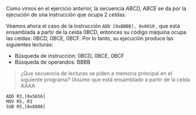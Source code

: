 Como vimos en el ejercicio anterior, la secuencia *ABCD, ABCE* se da por la ejecución de una instrucción que ocupa 2 celdas. 

Veamos ahora el caso de la instrucción `ADD [0xBBBB], 0x0010` , que está ensamblada a partir de la celda 0BCD, entonces su código máquina ocupa las celdas: 0BCD, 0BCE, 0BCF. Por lo tanto, su ejecución produce las siguientes lecturas:

* Búsqueda de instrucción: 0BCD, 0BCE, 0BCF
* Búsqueda de operandos: BBBB 


> ¿Que secuencia de lecturas se piden a memoria principal en el siguiente programa? (Asumir que está ensamblado a partir de la celda AAAA
```
ADD R3,[0x5656]
MOV R5, R3
SUB R5,[0x8888]
```